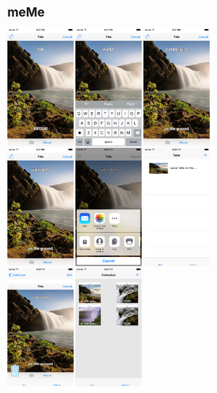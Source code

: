 # meMe

<img src="https://github.com/travisgillespie/gillespieMemeFinal/blob/master/screenshots/iOS%20Simulator%20Screen%20Shot%20Aug%2024%2C%202015%2C%209.47.39%20PM.png" width="30%" />

<img src="https://github.com/travisgillespie/gillespieMemeFinal/blob/master/screenshots/iOS%20Simulator%20Screen%20Shot%20Aug%2024%2C%202015%2C%209.47.58%20PM.png" width="30%" />

<img src="https://github.com/travisgillespie/gillespieMemeFinal/blob/master/screenshots/iOS%20Simulator%20Screen%20Shot%20Aug%2024%2C%202015%2C%209.51.30%20PM.png" width="30%" />

<img src="https://github.com/travisgillespie/gillespieMemeFinal/blob/master/screenshots/iOS%20Simulator%20Screen%20Shot%20Aug%2024%2C%202015%2C%209.51.48%20PM.png" width="30%" />

<img src="https://github.com/travisgillespie/gillespieMemeFinal/blob/master/screenshots/iOS%20Simulator%20Screen%20Shot%20Aug%2024%2C%202015%2C%209.52.07%20PM.png" width="30%" />

<img src="https://github.com/travisgillespie/gillespieMemeFinal/blob/master/screenshots/iOS%20Simulator%20Screen%20Shot%20Aug%2024%2C%202015%2C%209.52.38%20PM.png" width="30%" />

<img src="https://github.com/travisgillespie/gillespieMemeFinal/blob/master/screenshots/iOS%20Simulator%20Screen%20Shot%20Aug%2024%2C%202015%2C%209.52.59%20PM.png" width="30%" />

<img src="https://github.com/travisgillespie/gillespieMemeFinal/blob/master/screenshots/iOS%20Simulator%20Screen%20Shot%20Aug%2024%2C%202015%2C%209.54.15%20PM.png" width="30%" />